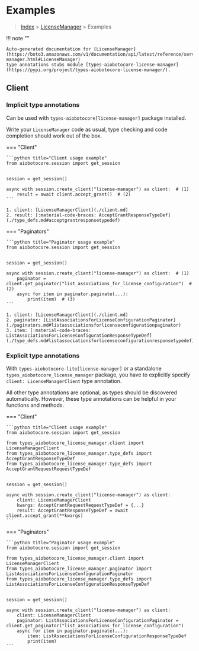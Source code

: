 # Examples

> [Index](../README.md) > [LicenseManager](./README.md) > Examples

!!! note ""

    Auto-generated documentation for [LicenseManager](https://boto3.amazonaws.com/v1/documentation/api/latest/reference/services/license-manager.html#LicenseManager)
    type annotations stubs module [types-aiobotocore-license-manager](https://pypi.org/project/types-aiobotocore-license-manager/).

## Client

### Implicit type annotations

Can be used with `types-aiobotocore[license-manager]` package installed.

Write your `LicenseManager` code as usual,
type checking and code completion should work out of the box.



=== "Client"

    ```python title="Client usage example"
    from aiobotocore.session import get_session


    session = get_session()

    async with session.create_client("license-manager") as client:  # (1)
        result = await client.accept_grant()  # (2)
    ```

    1. client: [LicenseManagerClient](./client.md)
    2. result: [:material-code-braces: AcceptGrantResponseTypeDef](./type_defs.md#acceptgrantresponsetypedef) 



=== "Paginators"

    ```python title="Paginator usage example"
    from aiobotocore.session import get_session


    session = get_session()

    async with session.create_client("license-manager") as client:  # (1)
        paginator = client.get_paginator("list_associations_for_license_configuration")  # (2)
        async for item in paginator.paginate(...):
            print(item)  # (3)
    ```

    1. client: [LicenseManagerClient](./client.md)
    2. paginator: [ListAssociationsForLicenseConfigurationPaginator](./paginators.md#listassociationsforlicenseconfigurationpaginator)
    3. item: [:material-code-braces: ListAssociationsForLicenseConfigurationResponseTypeDef](./type_defs.md#listassociationsforlicenseconfigurationresponsetypedef) 




### Explicit type annotations

With `types-aiobotocore-lite[license-manager]`
or a standalone `types_aiobotocore_license_manager` package, you have to explicitly specify
`client: LicenseManagerClient` type annotation.

All other type annotations are optional, as types should be discovered automatically.
However, these type annotations can be helpful in your functions and methods.


=== "Client"

    ```python title="Client usage example"
    from aiobotocore.session import get_session

    from types_aiobotocore_license_manager.client import LicenseManagerClient
    from types_aiobotocore_license_manager.type_defs import AcceptGrantResponseTypeDef
    from types_aiobotocore_license_manager.type_defs import AcceptGrantRequestRequestTypeDef


    session = get_session()

    async with session.create_client("license-manager") as client:
        client: LicenseManagerClient
        kwargs: AcceptGrantRequestRequestTypeDef = {...}
        result: AcceptGrantResponseTypeDef = await client.accept_grant(**kwargs)
    ```



=== "Paginators"

    ```python title="Paginator usage example"
    from aiobotocore.session import get_session

    from types_aiobotocore_license_manager.client import LicenseManagerClient
    from types_aiobotocore_license_manager.paginator import ListAssociationsForLicenseConfigurationPaginator
    from types_aiobotocore_license_manager.type_defs import ListAssociationsForLicenseConfigurationResponseTypeDef


    session = get_session()

    async with session.create_client("license-manager") as client:
        client: LicenseManagerClient
        paginator: ListAssociationsForLicenseConfigurationPaginator = client.get_paginator("list_associations_for_license_configuration")
        async for item in paginator.paginate(...):
            item: ListAssociationsForLicenseConfigurationResponseTypeDef
            print(item)
    ```


